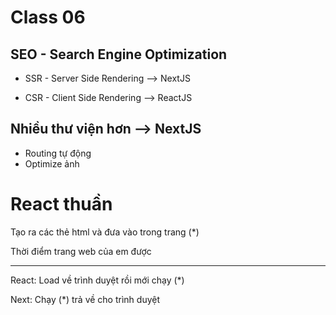 # Class 06

## SEO - Search Engine Optimization

- SSR - Server Side Rendering --> NextJS

- CSR - Client Side Rendering --> ReactJS

## Nhiều thư viện hơn --> NextJS

- Routing tự động
- Optimize ảnh


# React thuần


Tạo ra các thẻ html và đưa vào trong trang (*)

Thời điểm trang web của em được

----
React: Load về trình duyệt rồi mới chạy (*)

Next: Chạy (*) trả về cho trình duyệt
